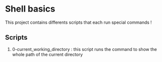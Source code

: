 # Shell basics

This project contains differents scripts that each run special commands !

## Scripts

1. 0-current_working_directory : this script runs the command to show the whole path of the current directory
